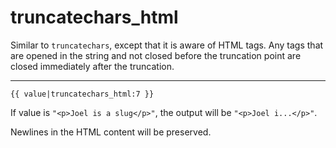 # truncatechars_html

Similar to `truncatechars`, except that it is aware of HTML tags. Any tags that are opened in the string and not closed before the truncation point are closed immediately after the truncation.

---

```htmldjango
{{ value|truncatechars_html:7 }}
```

If value is `"<p>Joel is a slug</p>"`, the output will be `"<p>Joel i...</p>"`.

Newlines in the HTML content will be preserved.
